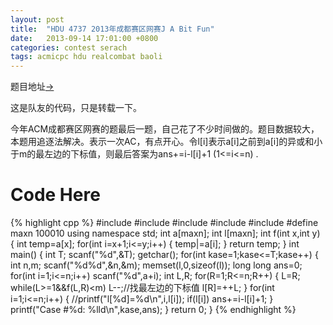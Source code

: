 ```yaml
---
layout: post
title:  "HDU 4737 2013年成都赛区网赛J A Bit Fun"
date:   2013-09-14 17:01:00 +0800
categories: contest serach
tags: acmicpc hdu realcombat baoli
---
```


题目地址[->](http://acm.hdu.edu.cn/showproblem.php?pid=4737)

这是队友的代码，只是转载一下。

今年ACM成都赛区网赛的题最后一题，自己花了不少时间做的。题目数据较大，本题用追逐法解决。表示一次AC，有点开心。令l[i]表示a[i]之前到a[i]的异或和小于m的最左边的下标值，则最后答案为ans+=i-l[i]+1 (1<=i<=n) .

# Code Here
{% highlight cpp %}
#include <iostream>
#include <string>
#include <cstdio>
#include <algorithm>
#include <cstring>
#define maxn 100010
using namespace std;
int a[maxn];
int l[maxn];
int f(int x,int y)
{
    int temp=a[x];
    for(int i=x+1;i<=y;i++)
    {
        temp|=a[i];
    }
    return temp;
}
int main()
{
    int T;
    scanf("%d",&T);
    getchar();
    for(int kase=1;kase<=T;kase++)
    {
        int n,m;
        scanf("%d%d",&n,&m);
        memset(l,0,sizeof(l));
        long long ans=0;
        for(int i=1;i<=n;i++)
            scanf("%d",a+i);
        int L,R;
        for(R=1;R<=n;R++)
        {
            L=R;
            while(L>=1&&f(L,R)<m) L--;//找最左边的下标值
            l[R]=++L;
        }
        for(int i=1;i<=n;i++)
        {
            //printf("l[%d]=%d\n",i,l[i]);
            if(l[i]) ans+=i-l[i]+1;
        }
        printf("Case #%d: %lld\n",kase,ans);
    }
    return 0;
}
{% endhighlight %}

